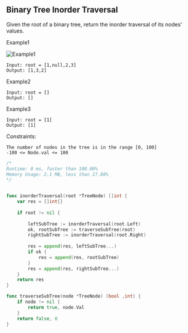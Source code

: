 ## Binary Tree Inorder Traversal

Given the root of a binary tree, return the inorder traversal of its nodes' values.

Example1

![Example1](https://assets.leetcode.com/uploads/2020/09/15/inorder_1.jpg)
```
Input: root = [1,null,2,3]
Output: [1,3,2]
```

Example2
```
Input: root = []
Output: []
```
Example3
```
Input: root = [1]
Output: [1]
```

Constraints:
```
The number of nodes in the tree is in the range [0, 100]
-100 <= Node.val <= 100
```

```go
/*
Runtime: 0 ms, faster than 100.00%
Memory Usage: 2.1 MB, less than 27.88% 
*/


func inorderTraversal(root *TreeNode) []int {
    var res = []int{}
    
    if root != nil {
        
        leftSubTree := inorderTraversal(root.Left)
        ok, rootSubTree := traverseSubTree(root)
        rightSubTree := inorderTraversal(root.Right)
        
        res = append(res, leftSubTree...)
        if ok {
            res = append(res, rootSubTree)
        }
        res = append(res, rightSubTree...)
    }   
    return res
}

func traverseSubTree(node *TreeNode) (bool ,int) {
    if node != nil {
        return true, node.Val
    }
    return false, 0
}

```
